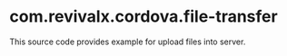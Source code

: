 com.revivalx.cordova.file-transfer
==================================

This source code provides example for upload files into server.
